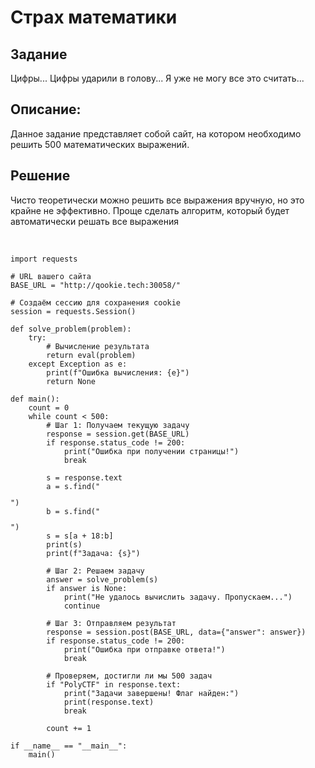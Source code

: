 <h1>Страх математики</h1>

<h2>Задание</h2>
<p> Цифры... Цифры ударили в голову... Я уже не могу все это считать...</p>

<h2>Описание:</h2>
<p>Данное задание представляет собой сайт, на котором необходимо решить 500 математических выражений.</p>

<h2>Решение</h2>
<span>Чисто теоретически можно решить все выражения вручную, но это крайне не эффективно. Проще сделать алгоритм, который будет автоматически решать все выражения</span><br><br>

<pre lang="python">
<code>
import requests

# URL вашего сайта
BASE_URL = "http://qookie.tech:30058/"

# Создаём сессию для сохранения cookie
session = requests.Session()

def solve_problem(problem):
    try:
        # Вычисление результата
        return eval(problem)
    except Exception as e:
        print(f"Ошибка вычисления: {e}")
        return None

def main():
    count = 0
    while count < 500:
        # Шаг 1: Получаем текущую задачу
        response = session.get(BASE_URL)
        if response.status_code != 200:
            print("Ошибка при получении страницы!")
            break

        s = response.text
        a = s.find("<p>")
        b = s.find("</p>")
        s = s[a + 18:b]
        print(s)
        print(f"Задача: {s}")

        # Шаг 2: Решаем задачу
        answer = solve_problem(s)
        if answer is None:
            print("Не удалось вычислить задачу. Пропускаем...")
            continue

        # Шаг 3: Отправляем результат
        response = session.post(BASE_URL, data={"answer": answer})
        if response.status_code != 200:
            print("Ошибка при отправке ответа!")
            break

        # Проверяем, достигли ли мы 500 задач
        if "PolyCTF" in response.text:
            print("Задачи завершены! Флаг найден:")
            print(response.text)
            break

        count += 1

if __name__ == "__main__":
    main()
</code>
</pre>

